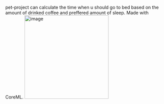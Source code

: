 pet-project can calculate the time when u should go to bed based on the amount of drinked coffee and preffered amount of sleep. Made with CoreML.
<img width="263" alt="image" src="https://github.com/user-attachments/assets/fd223525-f552-4063-aced-16fcc9d0f90a" />
